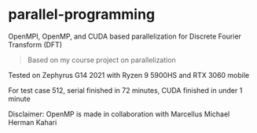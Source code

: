 # parallel-programming
OpenMPI, OpenMP, and CUDA based parallelization for Discrete Fourier Transform (DFT)

> Based on my course project on parallelization

Tested on Zephyrus G14 2021 with Ryzen 9 5900HS and RTX 3060 mobile

For test case 512, serial finished in 72 minutes, CUDA finished in under 1 minute

Disclaimer: OpenMP is made in collaboration with Marcellus Michael Herman Kahari
